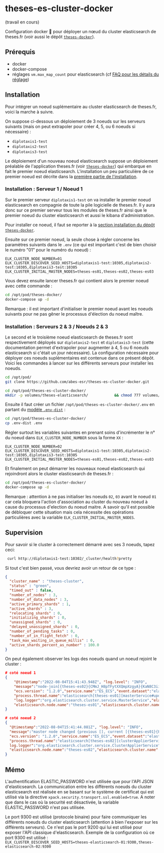 # theses-es-cluster-docker

(travail en cours)

Configuration docker 🐳 pour déployer un nœud du cluster elasticsearch de theses.fr (voir aussi le dépôt [``theses-docker``](https://github.com/abes-esr/theses-docker)). 

## Prérequis


- docker
- docker-compose
- réglages ``vm.max_map_count`` pour elasticsearch (cf [FAQ pour les détails du réglage](https://github.com/abes-esr/theses-docker/blob/develop/README-faq.md#comment-r%C3%A9gler-vmmax_map_count-pour-elasticsearch-))

## Installation

Pour intégrer un noeud suplémentaire au cluster elasticsearch de theses.fr, voici la marche à suivre.

On suppose ci-dessous un déploiement de 3 noeuds sur les serveurs suivants (mais on peut extrapoler pour créer 4, 5, ou 6 noeuds si nécessaire) :
- ``diplotaxis1-test``
- ``diplotaxis2-test``
- ``diplotaxis3-test``

Le déploiement d'un nouveau noeud elasticsearch suppose un déploiement préalable de l'application theses.fr (voir [``theses-docker``](https://github.com/abes-esr/theses-docker)) qui embarque en fait le premier noeud elasticsearch. L'installation un peu particulière de ce premier noeud est décrite dans la [première partie de l'installation](#installation--serveur-1--noeud-1).


### Installation : Serveur 1 / Noeud 1

Sur le premier serveur ``diplotaxis1-test`` on va installer le premier noeud elasticsearch en compagnie de toute la pile logicielle de theses.fr. Il y aura donc sur ce premier serveur tous les modules de theses.fr ainsi que le premier noeud du cluster elasticsearch et aussi le kibana d'administration.

Pour installer ce noeud, il faut se reporter à la [section installation du dépôt ``theses-docker``](README.md#installation).

Ensuite sur ce premier noeud, la seule chose à régler concerne les paramètres suivants dans le ``.env`` (ce qui est important c'est de bien choisir le numéro "01" pour le numéro du noeud) :
```env
ELK_CLUSTER_NODE_NUMBER=01
ELK_CLUSTER_DISCOVER_SEED_HOSTS=diplotaxis1-test:10305,diplotaxis2-test:10305,diplotaxis3-test:10305
ELK_CLUSTER_INITIAL_MASTER_NODES=theses-es01,theses-es02,theses-es03
```

Vous devez ensuite lancer theses.fr qui contient alors le premier noeud avec cette commande :
```bash
cd /opt/pod/theses-docker/
docker-compose up -d
```

Remarque : il est important d'initialiser le premier noeud avant les noeuds suivants pour ne pas gêner le processus d'élection du noeud maître.

### Installation : Serveurs 2 & 3 / Noeuds 2 & 3

Le second et le troisième noeud elasticsearch de theses.fr sont respectivement déployés sur ``diplotaxis2-test`` et ``diplotaxis3-test`` (cette documentation permet d'extrapoler pour augmenter à 4, 5 ou 6 noeuds elasticsearch si c'était un jour nécessaire). La configuration nécessaire pour déployer ces noeuds suplémentaires est contenue dans ce présent dépôt. Voici les commandes à lancer sur les différents serveurs pour installer les noeuds.

```bash
cd /opt/pod/
git clone https://github.com/abes-esr/theses-es-cluster-docker.git

cd /opt/pod/theses-es-cluster-docker/
mkdir -p volumes/theses-elasticsearch/            && chmod 777 volumes/theses-elasticsearch/
```

Ensuite il faut créer un fichier ``/opt/pod/theses-es-cluster-docker/.env`` en partant du [modèle ``.env-dist``](./.env-dist) :
```bash
cd /opt/pod/theses-es-cluster-docker/
cp .env-dist .env
```

Régler surtout les variables suivantes en prenant soins d'incrémenter le n° du noeud dans ``ELK_CLUSTER_NODE_NUMBER`` sous la forme ``XX`` :
```env
ELK_CLUSTER_NODE_NUMBER=02
ELK_CLUSTER_DISCOVER_SEED_HOSTS=diplotaxis1-test:10305,diplotaxis2-test:10305,diplotaxis3-test:10305
ELK_CLUSTER_INITIAL_MASTER_NODES=theses-es01,theses-es02,theses-es03
```

Et finalement on peut démarrer les nouveaux noeud elasticsearch qui rejoindront alors le cluster elasticsearch de theses.fr :
```bash
cd /opt/pod/theses-es-cluster-docker/
docker-compose up -d
```

Remarque : attention à ne pas initialiser les noeuds ``02``, ``03`` avant le noeud ``01`` car cela bloquera l'action d'association au cluster du nouveau noeud à cause du processus d'election du noeud maitre. A savoir qu'il est possible de débloquer cette situation mais cela nécessite des opérations particulières avec la variable ``ELK_CLUSTER_INITIAL_MASTER_NODES``. 

## Supervision

Pour savoir si le cluster à correctement démarré avec ses 3 noeuds, tapez ceci:
```bash
 curl http://diplotaxis1-test:10302/_cluster/health?pretty
```

Si tout c'est bien passé, vous devriez avoir un retour de ce type :
```json
{
  "cluster_name" : "theses-cluster",
  "status" : "green",
  "timed_out" : false,
  "number_of_nodes" : 3,
  "number_of_data_nodes" : 3,
  "active_primary_shards" : 1,
  "active_shards" : 3,
  "relocating_shards" : 0,
  "initializing_shards" : 0,
  "unassigned_shards" : 0,
  "delayed_unassigned_shards" : 0,
  "number_of_pending_tasks" : 0,
  "number_of_in_flight_fetch" : 0,
  "task_max_waiting_in_queue_millis" : 0,
  "active_shards_percent_as_number" : 100.0
}
```

On peut également observer les logs des noeuds quand un noeud rejoint le cluster :
```json
# coté noeud 1
{
    "@timestamp":"2022-08-04T15:41:43.948Z", "log.level": "INFO",
    "message":"node-join[{theses-es02}{CMmJ_H8pTFytXXQmpXzgyA}{KaN8C3iiS2-pOgy95ffbWg}{theses-es02}{172.19.0.2}{172.19.0.2:9300}{cdfhilmrstw} joining], term: 8, version: 169, delta: added {{theses-es02}{CMmJ_H8pTFytXXQmpXzgyA}{KaN8C3iiS2-pOgy95ffbWg}{theses-es02}{172.19.0.2}{172.19.0.2:9300}{cdfhilmrstw}}",
    "ecs.version": "1.2.0","service.name":"ES_ECS","event.dataset":"elasticsearch.server",
    "process.thread.name":"elasticsearch[theses-es01][masterService#updateTask][T#1]",
    "log.logger":"org.elasticsearch.cluster.service.MasterService","elasticsearch.cluster.uuid":"EA2ApdRuRcCnbCfciirzLw","elasticsearch.node.id":"PWZosK0yTE-JU3WepmBm8g",
    "elasticsearch.node.name":"theses-es01","elasticsearch.cluster.name":"theses-cluster"
}

# coté noeud 2
{
  "@timestamp":"2022-08-04T15:41:44.081Z", "log.level": "INFO",
  "message":"master node changed {previous [], current [{theses-es01}{PWZosK0yTE-JU3WepmBm8g}{BpgvdReTTwuft4e3CTkCyA}{theses-es01}{172.19.0.3}{172.19.0.3:9300}{cdfhilmrstw}]}, added {{theses-es01}{PWZosK0yTE-JU3WepmBm8g}{BpgvdReTTwuft4e3CTkCyA}{theses-es01}{172.19.0.3}{172.19.0.3:9300}{cdfhilmrstw}}, term: 8, version: 169, reason: ApplyCommitRequest{term=8, version=169, sourceNode={theses-es01}{PWZosK0yTE-JU3WepmBm8g}{BpgvdReTTwuft4e3CTkCyA}{theses-es01}{172.19.0.3}{172.19.0.3:9300}{cdfhilmrstw}{ml.machine_memory=1073741824, ml.max_jvm_size=536870912, xpack.installed=true}}",
  "ecs.version": "1.2.0","service.name":"ES_ECS","event.dataset":"elasticsearch.server",
  "process.thread.name":"elasticsearch[theses-es02][clusterApplierService#updateTask][T#1]","
  log.logger":"org.elasticsearch.cluster.service.ClusterApplierService",
  "elasticsearch.node.name":"theses-es02","elasticsearch.cluster.name":"theses-cluster"
}
```


## Mémo

L'authentification ELASTIC_PASSWORD n'est utilisée que pour l'API JSON d'elasticsearch. La communication entre les différents noeuds du cluster elasticsearch est réalisée en se basant sur le système de certificat qui est utilisé via la directive ``xpack.security.transport.ssl.enabled=true``. A noter que dans le cas où la securité est désactivée, la variable ELASTIC_PASSWORD n'est pas utilisée.

Le port 9300 est utilisé (protocole binaire) pour faire communiquer les différents noeuds du cluster elasticsearch (attention à bien l'exposer sur les différents serveurs). Ce n'est pas le port 9200 qui lui est utilisé pour exposer l'API classique d'elasticsearch. Exemple de la configuration où ce port 9300 est utilisé :  
``ELK_CLUSTER_DISCOVER_SEED_HOSTS=theses-elasticsearch-01:9300,theses-elasticsearch-02:9300``
